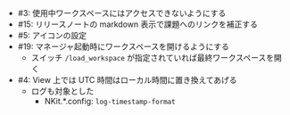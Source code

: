 * #3: 使用中ワークスペースにはアクセスできないようにする
* #15: リリースノートの markdown 表示で課題へのリンクを補正する 
* #5: アイコンの設定
* #19: マネージャ起動時にワークスペースを開けるようにする 
    * スイッチ `/load_workspace` が指定されていれば最終ワークスペースを開く
* #4: View 上では UTC 時間はローカル時間に置き換えてあげる
    * ログも対象とした
        * NKit.*.config: `log-timestamp-format`
